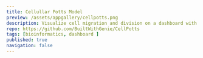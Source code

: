 ```yaml
---
title: Cellullar Potts Model
preview: /assets/appgallery/cellpotts.png
description: Visualize cell migration and division on a dashboard with the cellular Potts model.
repo: https://github.com/BuiltWithGenie/CellPotts
tags: [bioinformatics, dashboard ]
published: true
navigation: false
---
```

